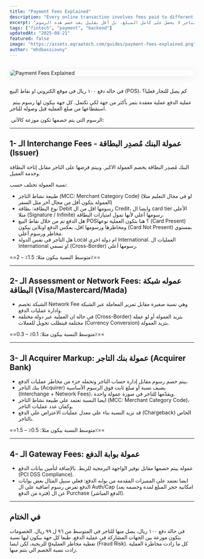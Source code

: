 ```yaml
---
title: "Payment Fees Explained"
description: "Every online transaction involves fees paid to different parties—payment gateways, processors, card networks, and banks. This guide breaks down how payment fees work, the types of charges involved, and why businesses pay them."
excerpt: "عند إجراء عملية دفع إلكتروني أو عبر نقاط البيع، المبلغ يمر بعدة أطراف، وكل طرف يخصم جزءًا من الرسوم مقابل خدمته ودوره في إتمام العملية. هذه الرسوم موزعة بين بنك العميل، شبكة البطاقات، بنك التاجر، وأحيانًا بوابة الدفع. والنتيجة أن التاجر لا يحصل على كامل المبلغ، بل أقل بقليل بعد خصم هذه الرسوم."
tags: ["fintech", "payment", "backend"]
updatedAt: "2025-08-21"
featured: false
image: "https://assets.eqraatech.com/guides/payment-fees-explained.png"
author: "mhdbassiouny"
---
```


<img src="https://assets.eqraatech.com/guides/payment-fees-explained.png" alt="Payment Fees Explained" ondragstart="return false;" oncontextmenu="return false;" style="display: block; margin: 2rem auto; border-radius: 1rem; box-shadow: 0 4px 24px 0 rgba(0,0,0,0.08);" />

في حاله دفع ١٠٠ ريال في موقع الكتروني او نقاط البيع (POS)، كم يصل للتجار فعليا؟

  عملية الدفع عملية معقدة بتمر بأكثر من جهة لكي تكتمل. كل جهة بيكون لها رسوم بيتم استقطاعها من مبلغ العملية قبل وصوله للتاجر.

 الرسوم التي يتم خصمها تكون موزعة كالآتي:

---

## 1- الـ Interchange Fees - عمولة البنك مُصدِر البطاقة (Issuer)

البنك مُصدِر البطاقة يخصم العمولة الاكبر. وبيتم فرضها على التاجر مقابل إتاحة البطاقة وخدمة العميل. 

نسبة العمولة تختلف حسب:

- طبيعة نشاط التاجر (MCC: Merchant Category Code) (لو في مجال التعليم مثلا العمولة بتكون أقل من مجال آخر مثل السفر) 
- نوع البطاقة: بطاقة Debit رسومها اقل من ال Credit، وايضا ال card tier الأعلى مثلا (Signature / Infinite) رسومها أعلي لأنها تمول امتيازات البطاقة.
- هل الدفع تم من خلال نقاط البيع POS؟ هنا بتكون العملية نوعها (Card Present) ومخاطرها ورسومها اقل، بعكس الدفع اونلاين بيكون (Card Not Present) بمستوي مخاطر ورسوم أعلي.
- هل التاجر في نفس الدولة Local ام دولة اخري International. العمليات ال International او تسمي (Cross-Border) رسومها أعلى.

==متوسط النسبة بيكون مثلا: 1.5٪ – 2٪==

---

## 2- الـ Assessment or Network Fees: عموله شبكة البطاقة (Visa/Mastercard/Mada)

  

- الشبكة تخصم Network Fee وهي نسبة صغيرة مقابل تمرير المعاملة عبر الشبكة وادارة عمليات الدفع.
- في حالة ان العملية عبر دولة مختلفة (Cross-Border) بتزيد العمولة أو لو عملة مختلفة فبتطلب تحويل للعملات (Currency Conversion) بتزيد العمولة.

==متوسط النسبة بيكون مثلا: 0.1٪ – 0.3٪==

---

## 3- الـ Acquirer Markup: عمولة بنك التاجر (Acquirer Bank) 

- بيتم خصم رسوم مقابل إدارة حساب التاجر وتحمله جزء من مخاطر عمليات الدفع.
- بنك التاجر (Acquirer) يضيف نسبة أو مبلغ ثابت فوق الرسوم الأساسية (Interchange + Network Fees)، ويقدّمها للتاجر في صورة عمولة واحدة.
- ايضا النسبة تعتمد علي طبيعة نشاط التاجر (MCC: Merchant Category Code)، وكمان عدد عمليات التاجر.
- قد تزيد النسبة بناء علي معدل عمليات الاعتراض علي الدفع (Chargeback) الخاص بالتاجر.

==متوسط النسبة بيكون مثلا: 0.5٪ – 1.5٪==

---

## 4- الـ Gateway Fees: عمولة بوابة الدفع

- عمولة بيتم خصمها مقابل توفير الواجهة البرمجية للربط. بالإضافة لتأمين بيانات الدفع (PCI DSS Compliance).
- ابضا تعتمد علي المميزات المقدمة من بوابه الدفع: فعلي سبيل المثال بعض بوابات الدفع تفرض رسوم اضافية علي ال Auth/Cap (امكانية حجز المبلغ لمدة وخصمه بعد فترة من الدفع) عن ال Purchase (الدفع المباشر).

---

## في الختام

في حالة دفع ١٠٠ ريال، يصل منها للتاجر في المتوسط من ٩٦ ل ٩٩ ريال. الخصومات بتكون موزعة بين الجهات المشاركة في عملية الدفع. طبعا كل جهة بيكون ليها نسبة للربحية، لكن ايضا gتغطية مخاطر العملية (Fraud Risk). كل ما زادت مخاطرة العملية زادت نسبة الخصم الي بتتم منها.
